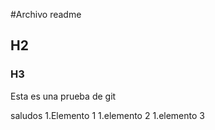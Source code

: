 #Archivo readme

## H2

### H3
Esta es una prueba de git

saludos
1.Elemento 1 
1.elemento 2
1.elemento 3

